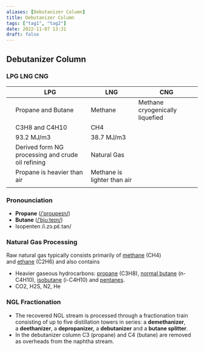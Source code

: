 ```yaml
---
aliases: [Debutanizer Column]
title: Debutanizer Column
tags: ["tag1", "tag2"]
date: 2022-11-07 13:31
draft: false
---
```


## Debutanizer Column

### LPG LNG CNG

|     | LPG                         | LNG                         | CNG |
| --- | --------------------------- | --------------------------- | --- |
|     | Propane and Butane          | Methane                     |Methane cryogenically liquefied     |
|     | C3H8 and C4H10              | CH4                         |     |
|     | 93.2 MJ/m3                  | 38.7 MJ/m3                  |     |
|     | Derived form NG processing and crude oil refining  | Natural Gas                 |     |
|     | Propane is heavier than air | Methane is lighter than air |     |
|     |                             |                             |     |

### Pronounciation

- **Propane** ([/ˈproʊpeɪn/](https://en.wikipedia.org/wiki/Help:IPA/English "Help:IPA/English"))
- **Butane** ([/ˈbjuːteɪn/](https://en.wikipedia.org/wiki/Help:IPA/English "Help:IPA/English"))
- Isopenten /i.zɔ.pɛ̃.tan/

### Natural Gas Processing

Raw natural gas typically consists primarily of [methane](https://en.wikipedia.org/wiki/Methane "Methane") (CH4) and [ethane](https://en.wikipedia.org/wiki/Ethane "Ethane") (C2H6) and also contains

- Heavier gaseous hydrocarbons: [propane](https://en.wikipedia.org/wiki/Propane "Propane") (C3H8), [normal butane](https://en.wikipedia.org/wiki/Butane "Butane") (n-C4H10), [isobutane](https://en.wikipedia.org/wiki/Isobutane "Isobutane") (i-C4H10) and [pentanes](https://en.wikipedia.org/wiki/Pentane "Pentane").
- CO2, H2S, N2, He

### NGL Fractionation

- The recovered NGL stream is processed through a fractionation train consisting of up to five distillation towers in series: a **demethanizer**, a **deethanizer**, a **depropanizer,** a **debutanizer** and a **butane splitter**.
- In the debutanizer column C3 (propane) and C4 (butane) are removed as overheads from the naphtha stream.
